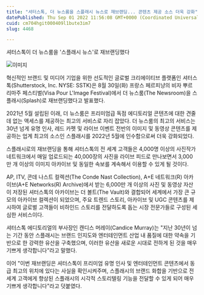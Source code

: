 ```yaml
---
title: "셔터스톡, 더 뉴스룸을 스플래시 뉴스로 재브랜딩... 콘텐츠 제공 소스 더욱 강화"
datePublished: Thu Sep 01 2022 11:56:08 GMT+0000 (Coordinated Universal Time)
cuid: cm704hgit000409l1bute3im7
slug: 4468

---
```



셔터스톡이 더 뉴스룸을 '스플래시 뉴스'로 재브랜딩했다

![이미지](https://cdn.hashnode.com/res/hashnode/image/upload/v1739256618052/fad032d9-752d-4c9e-8168-bb7418b5858f.jpeg)

혁신적인 브랜드 및 미디어 기업을 위한 선도적인 글로벌 크리에이티브 플랫폼인 셔터스톡(Shutterstock, Inc. NYSE: SSTK)은 8월 30일(화) 프랑스 페르피냥의 비자 뿌르 리마주 페스티벌(Visa Pour L'Image Festival)에서 더 뉴스룸(The Newsroom)을 스플래시(Splash)로 재브랜딩했다고 발표했다.

2021년 5월 설립된 이래, 더 뉴스룸은 프리미엄급 독점 에디토리얼 콘텐츠에 대한 견줄 데 없는 액세스를 제공하는 최고의 서비스로 자리 잡았다. 더 뉴스룸의 최고의 서비스는 30년 넘게 유명 인사, 레드 카펫 및 라이브 이벤트 전반의 이미지 및 동영상 콘텐츠를 제공하는 업계 최고의 소스인 스플래시를 2022년 5월에 인수함으로써 더욱 강화되었다.

스플래시로의 재브랜딩을 통해 셔터스톡의 전 세계 고객들은 4,000명 이상의 사진작가 네트워크에서 매일 업로드되는 40,000장의 사진을 라이브 피드로 만나보면서 3,000만 개 이상의 이미지 아카이브 및 동일한 속보를 계속해서 이용할 수 있게 될 것이다.

AP, ITV, 콘데 나스트 컬렉션(The Conde Nast Collection), A+E 네트워크(R) 아카이브(A+E Networks(R) Archive)에서 받는 6,000만 개 이상의 사진 및 동영상 자산이 저장된 셔터스톡의 아카이브는 더 볼트(The Vault)와 결합되어 세계에서 가장 큰 규모의 아카이브 컬렉션이 되었으며, 주요 트렌드 스토리, 아카이브 및 UGC 콘텐츠를 제시하여 글로벌 고객들이 비하인드 스토리를 전달하도록 돕는 시장 전문가들로 구성된 세심한 서비스이다.

셔터스톡 에디토리얼의 부사장인 캔디스 머레이(Candice Murray)는 "지난 30년이 넘는 기간 동안 스플래시는 브랜드 인지도와 엔터테인먼트 산업 내 품질에 대한 약속을 기반으로 한 강력한 유산을 구축했으며, 이러한 유산을 새로운 시대로 전하게 된 것을 매우 기쁘게 생각합니다"라고 말했다.

이어 "이번 재브랜딩은 셔터스톡이 프리미엄 유명 인사 및 엔터테인먼트 콘텐츠에서 동급 최고의 위치에 있다는 사실을 확인시켜주며, 스플래시의 브랜드 화합을 기반으로 전 세계 고객에게 향상된 스플래시의 시각적 스토리텔링 기능을 전달할 수 있게 되어 매우 기쁘게 생각합니다"라고 덧붙였다.